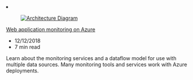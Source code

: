 <!-- This file is automatically generated by build/architectures/build_index.py. Any updates will be lost. -->

<!-- markdownlint-disable MD033 -->

<li class="grid-item item-column" data-categories="Web Management and Governance ">
<article class="card">
    <div class="card-header has-margin-bottom-none" aria-hidden="true">
        <figure class="image diagram has-height-175 has-overflow-hidden level">
            <a href="/azure/architecture/reference-architectures/app-service-web-app/app-monitoring"><img src="/azure/architecture/browse/thumbs/app-monitoring.png" class="diagram" alt="Architecture Diagram" data-linktype="relative-path"></a>
        </figure>
    </div>
    <div class="card-content">
        <a class="card-content-title has-margin-top-none" href="/azure/architecture/reference-architectures/app-service-web-app/app-monitoring">
            <p>Web application monitoring on Azure</p>
        </a>
        <ul class="card-content-metadata">
            <li>12/12/2018</li>
            <li>7 min read</li>
        </ul>
        <p class="card-content-description">Learn about the monitoring services and a dataflow model for use with multiple data sources. Many monitoring tools and services work with Azure deployments.</p>
        <div class="bottom-to-top-fade is-hidden-mobile"></div>
    </div>
</article>
</li>
